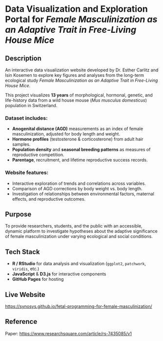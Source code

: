 # Data Visualization and Exploration Portal for *Female Masculinization as an Adaptive Trait in Free-Living House Mice*

## Description
An interactive data visualization website developed by Dr. Esther Carlitz and Isin Kosemen to explore key figures and analyses from the long-term ecological study *Female Masculinization as an Adaptive Trait in Free-Living House Mice*.

This project visualizes **13 years** of morphological, hormonal, genetic, and life-history data from a wild house mouse (*Mus musculus domesticus*) population in Switzerland.

### Dataset includes:
- **Anogenital distance (AGD)** measurements as an index of female masculinization, adjusted for body length and weight.  
- **Hormone profiles** (testosterone & corticosterone) from adult hair samples.  
- **Population density** and **seasonal breeding patterns** as measures of reproductive competition.  
- **Parentage**, recruitment, and lifetime reproductive success records.  

### Website features:
- Interactive exploration of trends and correlations across variables.  
- Comparison of AGD corrections by body weight vs. body length.  
- Investigation of relationships between environmental factors, maternal effects, and reproductive outcomes.  

## Purpose
To provide researchers, students, and the public with an accessible, dynamic platform to investigate hypotheses about the adaptive significance of female masculinization under varying ecological and social conditions.

## Tech Stack
- **R / RStudio** for data analysis and visualization (`ggplot2`, `patchwork`, `viridis`, etc.)  
- **JavaScript** & **D3.js** for interactive components  
- **GitHub Pages** for hosting  

## Live Website
https://synosys.github.io/fetal-programming-for-female-masculinization/

## Reference
Paper: https://www.researchsquare.com/article/rs-7435085/v1

